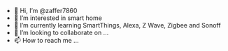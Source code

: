 - 👋 Hi, I’m @zaffer7860
- 👀 I’m interested in smart home
- 🌱 I’m currently learning SmartThings, Alexa,  Z Wave, Zigbee and Sonoff
- 💞️ I’m looking to collaborate on ...
- 📫 How to reach me ...

<!---
zaffer7860/zaffer7860 is a ✨ special ✨ repository because its `README.md` (this file) appears on your GitHub profile.
You can click the Preview link to take a look at your changes.
--->
